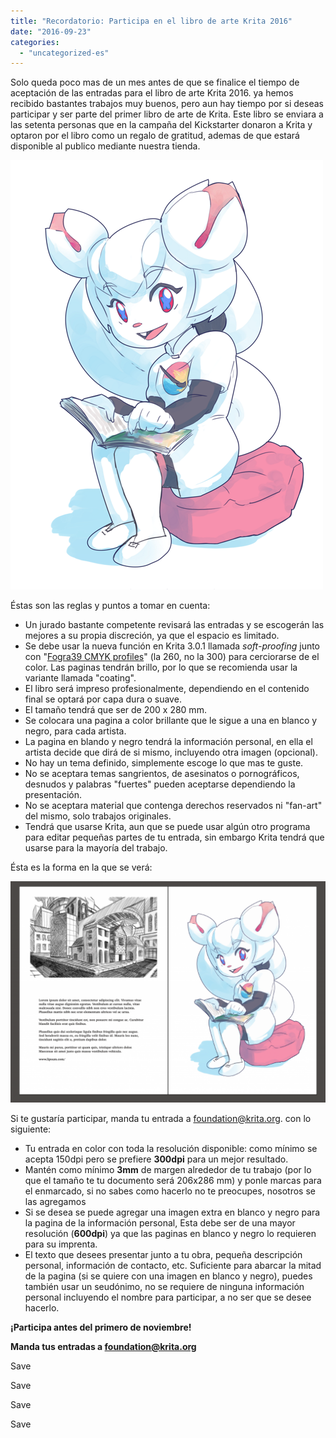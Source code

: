 ```yaml
---
title: "Recordatorio: Participa en el libro de arte Krita 2016"
date: "2016-09-23"
categories: 
  - "uncategorized-es"
---
```


Solo queda poco mas de un mes antes de que se finalice el tiempo de aceptación de las entradas para el libro de arte Krita 2016. ya hemos recibido bastantes trabajos muy buenos, pero aun hay tiempo por si deseas participar y ser parte del primer libro de arte de Krita. Este libro se enviara a las setenta personas que en la campaña del Kickstarter donaron a Krita y optaron por el libro como un regalo de gratitud, ademas de que estará disponible al publico mediante nuestra tienda.

[![kiki_artbook_small](images/kiki_artbook_small.png)](https://krita.org/wp-content/uploads/2016/06/kiki_artbook_small.png)

Éstas son las reglas y puntos a tomar en cuenta:

- Un jurado bastante competente revisará las entradas y se escogerán las mejores a su propia discreción, ya que el espacio es limitado.
- Se debe usar la nueva función en Krita 3.0.1 llamada _soft-proofing_ junto con "[Fogra39 CMYK profiles](http://www.color.org/registry/index.xalter)" (la 260, no la 300) para cerciorarse de el color. Las paginas tendrán brillo, por lo que se recomienda usar la variante llamada "coating".
- El libro será impreso profesionalmente, dependiendo en el contenido final se optará por capa dura o suave.
- El tamaño tendrá que ser de 200 x 280 mm.
- Se colocara una pagina a color brillante que le sigue a una en blanco y negro, para cada artista.
- La pagina en blando y negro tendrá la información personal, en ella el artista decide que dirá de si mismo, incluyendo otra imagen (opcional).
- No hay un tema definido, simplemente escoge lo que mas te guste.
- No se aceptara temas sangrientos, de asesinatos o pornográficos, desnudos y palabras "fuertes" pueden aceptarse dependiendo la presentación.
- No se aceptara material que contenga derechos reservados ni "fan-art" del mismo, solo trabajos originales.
- Tendrá que usarse Krita, aun que se puede usar algún otro programa para editar pequeñas partes de tu entrada, sin embargo Krita tendrá que usarse para la mayoría del trabajo.

Ésta es la forma en la que se verá:

[![spread](images/spread-1024x718.png)](https://krita.org/wp-content/uploads/2016/06/spread.png)

Si te gustaría participar, manda tu entrada a foundation@krita.org. con lo siguiente:

- Tu entrada en color con toda la resolución disponible: como mínimo se acepta 150dpi pero se prefiere **300dpi** para un mejor resultado.
- Mantén como mínimo **3mm** de margen alrededor de tu trabajo (por lo que el tamaño te tu documento será 206x286 mm) y ponle marcas para el enmarcado, si no sabes como hacerlo no te preocupes, nosotros se las agregamos
- Si se desea se puede agregar una imagen extra en blanco y negro para la pagina de la información personal, Esta debe ser de una mayor resolución (**600dpi**) ya que las paginas en blanco y negro lo requieren para su imprenta.
- El texto que desees presentar junto a tu obra, pequeña descripción personal, información de contacto, etc. Suficiente para abarcar la mitad de la pagina (si se quiere con una imagen en blanco y negro), puedes también usar un seudónimo, no se requiere de ninguna información personal incluyendo el nombre para participar, a no ser que se desee hacerlo.

**¡Participa antes del primero de noviembre!**

**Manda tus entradas a foundation@krita.org**

Save

Save

Save

Save
